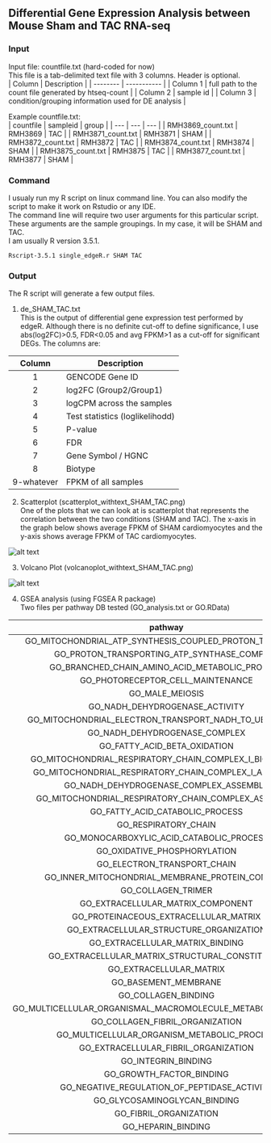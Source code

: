 ## Differential Gene Expression Analysis between Mouse Sham and TAC RNA-seq
  
  
### Input  
Input file: countfile.txt (hard-coded for now)      
This file is a tab-delimited text file with 3 columns. Header is optional.    
| Column   | Description |
| -------- | ----------- |
| Column 1 | full path to the count file generated by htseq-count |
| Column 2 | sample id                                            |
| Column 3 | condition/grouping information used for DE analysis  |  
  
Example countfile.txt:  
| countfile | sampleid | group |
| --- | --- | --- |
| RMH3869_count.txt | RMH3869 | TAC |
| RMH3871_count.txt | RMH3871 | SHAM |
| RMH3872_count.txt | RMH3872 | TAC |
| RMH3874_count.txt | RMH3874 | SHAM |
| RMH3875_count.txt | RMH3875 | TAC |
| RMH3877_count.txt | RMH3877 | SHAM |

      

### Command  
I usualy run my R script on linux command line. You can also modify the script to make it work on Rstudio or any IDE.  
The command line will require two user arguments for this particular script. These arguments are the sample groupings. In my case, it will be SHAM and TAC.  
I am usually R version 3.5.1.  
```
Rscript-3.5.1 single_edgeR.r SHAM TAC
```
  

### Output  
The R script will generate a few output files.  

1. de_SHAM_TAC.txt  
This is the output of differential gene expression test performed by edgeR. Although there is no definite cut-off to define significance, I use abs(log2FC)>0.5, FDR<0.05 and avg FPKM>1 as a cut-off for significant DEGs. The columns are:  


| Column | Description            |
| :------: | -----------            |
| 1      | GENCODE Gene ID        |
| 2      | log2FC (Group2/Group1) |
| 3 | logCPM across the samples |
| 4 | Test statistics (loglikelihodd) |
| 5 | P-value |
| 6 | FDR |
| 7 | Gene Symbol / HGNC |
| 8 | Biotype |
| 9-whatever | FPKM of all samples |


2. Scatterplot (scatterplot_withtext_SHAM_TAC.png)  
One of the plots that we can look at is scatterplot that represents the correlation between the two conditions (SHAM and TAC). The x-axis in the graph below shows average FPKM of SHAM cardiomyocytes and the y-axis shows average FPKM of TAC cardiomyocytes.  

![alt text](https://github.com/lwtan90/wilsonNGS/blob/master/RNAseq/testdata/SHAMTAC/scatterplot_withtext_SHAM_TAC.png )


3. Volcano Plot (volcanoplot_withtext_SHAM_TAC.png)  

![alt text](https://github.com/lwtan90/wilsonNGS/blob/master/RNAseq/testdata/SHAMTAC/volcanoplot_withtext_SHAM_TAC.png )

4. GSEA analysis (using FGSEA R package)  
Two files per pathway DB tested (GO_analysis.txt or GO.RData)  

  

| pathway | pval | padj | ES | NES |
| :-----: | :--: | :--: | :--: | :--: |
| GO_MITOCHONDRIAL_ATP_SYNTHESIS_COUPLED_PROTON_TRANSPORT | 0.00313479623824451 | 0.0143274086199175 | -0.747770078265866 | -2.34211202369962 |
| GO_PROTON_TRANSPORTING_ATP_SYNTHASE_COMPLEX | 0.00326797385620915 | 0.0148048151552288 | -0.69037455107205 | -2.26691614247606 |
| GO_BRANCHED_CHAIN_AMINO_ACID_METABOLIC_PROCESS | 0.00326797385620915 | 0.0148048151552288 | -0.633291973296272 | -2.07947960268311 |
| GO_PHOTORECEPTOR_CELL_MAINTENANCE | 0.00355871886120996 | 0.0160125090176072 | -0.566938681011418 | -1.98819347087851 |
| GO_MALE_MEIOSIS | 0.00355871886120996 | 0.0160125090176072 | -0.54593556886576 | -1.91453779728498 |
| GO_NADH_DEHYDROGENASE_ACTIVITY | 0.00392156862745098 | 0.017243750580801 | -0.615615152346619 | -2.21526074545651 |
| GO_MITOCHONDRIAL_ELECTRON_TRANSPORT_NADH_TO_UBIQUINONE | 0.00411522633744856 | 0.0179422321235187 | -0.608861519395992 | -2.22642133972651 |
| GO_NADH_DEHYDROGENASE_COMPLEX | 0.00411522633744856 | 0.0179422321235187 | -0.582256652740497 | -2.12913543648675 |
| GO_FATTY_ACID_BETA_OXIDATION | 0.00425531914893617 | 0.0182951117070574 | -0.483587594274142 | -1.82410689557429 |
| GO_MITOCHONDRIAL_RESPIRATORY_CHAIN_COMPLEX_I_BIOGENESIS | 0.00469483568075117 | 0.0197814193669434 | -0.581473179430171 | -2.20726774593316 |
| GO_MITOCHONDRIAL_RESPIRATORY_CHAIN_COMPLEX_I_ASSEMBLY | 0.00469483568075117 | 0.0197814193669434 | -0.581473179430171 | -2.20726774593316 |
| GO_NADH_DEHYDROGENASE_COMPLEX_ASSEMBLY | 0.00469483568075117 | 0.0197814193669434 | -0.581473179430171 | -2.20726774593316 |
| GO_MITOCHONDRIAL_RESPIRATORY_CHAIN_COMPLEX_ASSEMBLY | 0.00543478260869565 | 0.0223907251525214 | -0.517079295817181 | -2.04060331883839 |
| GO_FATTY_ACID_CATABOLIC_PROCESS | 0.00543478260869565 | 0.0223907251525214 | -0.434237190132231 | -1.71367497889565 |
| GO_RESPIRATORY_CHAIN | 0.00574712643678161 | 0.0233867715265174 | -0.519673648168453 | -2.10697030038629 |
| GO_MONOCARBOXYLIC_ACID_CATABOLIC_PROCESS | 0.00584795321637427 | 0.0237553896416464 | -0.386463223316269 | -1.61703697771331 |
| GO_OXIDATIVE_PHOSPHORYLATION | 0.00598802395209581 | 0.0241761906995409 | -0.560900115670617 | -2.27440559849798 |
| GO_ELECTRON_TRANSPORT_CHAIN | 0.00609756097560976 | 0.0244271030793209 | -0.489450959656882 | -2.09034657365732 |
| GO_INNER_MITOCHONDRIAL_MEMBRANE_PROTEIN_COMPLEX | 0.00704225352112676 | 0.0276153965211387 | -0.538604630937957 | -2.3343550282684 |
| GO_COLLAGEN_TRIMER | 0.00126582278481013 | 0.00786010071230574 | 0.846578731502136 | 2.68197619924507 |
| GO_EXTRACELLULAR_MATRIX_COMPONENT | 0.00113765642775882 | 0.00786010071230574 | 0.753825793092529 | 2.64971301264602 |
| GO_PROTEINACEOUS_EXTRACELLULAR_MATRIX | 0.00106269925611052 | 0.00786010071230574 | 0.716072086572512 | 2.64778256810006 |
| GO_EXTRACELLULAR_STRUCTURE_ORGANIZATION | 0.00106723585912487 | 0.00786010071230574 | 0.712776967482391 | 2.63829650426922 |
| GO_EXTRACELLULAR_MATRIX_BINDING | 0.00123304562268804 | 0.00786010071230574 | 0.804369847727249 | 2.61623614638065 |
| GO_EXTRACELLULAR_MATRIX_STRUCTURAL_CONSTITUENT | 0.00126742712294043 | 0.00786010071230574 | 0.825518712421054 | 2.60642501590104 |
| GO_EXTRACELLULAR_MATRIX | 0.00104275286757039 | 0.00786010071230574 | 0.6938643477516 | 2.60105697302685 |
| GO_BASEMENT_MEMBRANE | 0.00117096018735363 | 0.00786010071230574 | 0.750075643950421 | 2.57986908194366 |
| GO_COLLAGEN_BINDING | 0.00120772946859903 | 0.00786010071230574 | 0.780728507504337 | 2.56403662153802 |
| GO_MULTICELLULAR_ORGANISMAL_MACROMOLECULE_METABOLIC_PROCESS | 0.00122249388753056 | 0.00786010071230574 | 0.776662714882208 | 2.53813905885252 |
| GO_COLLAGEN_FIBRIL_ORGANIZATION | 0.00130208333333333 | 0.00786010071230574 | 0.818841704204132 | 2.53132155845149 |
| GO_MULTICELLULAR_ORGANISM_METABOLIC_PROCESS | 0.00121802679658952 | 0.00786010071230574 | 0.751799763149439 | 2.4956322863891 |
| GO_EXTRACELLULAR_FIBRIL_ORGANIZATION | 0.00137931034482759 | 0.00786010071230574 | 0.868960774452957 | 2.45084672668195 |
| GO_INTEGRIN_BINDING | 0.00113378684807256 | 0.00786010071230574 | 0.691880928945194 | 2.43482195453397 |
| GO_GROWTH_FACTOR_BINDING | 0.00110132158590308 | 0.00786010071230574 | 0.668197868598756 | 2.40118595216302 |
| GO_NEGATIVE_REGULATION_OF_PEPTIDASE_ACTIVITY | 0.00108108108108108 | 0.00786010071230574 | 0.655757064893691 | 2.38195513859698 |
| GO_GLYCOSAMINOGLYCAN_BINDING | 0.00108932461873638 | 0.00786010071230574 | 0.655555775348542 | 2.3715494403635 |
| GO_FIBRIL_ORGANIZATION | 0.00134048257372654 | 0.00786010071230574 | 0.793641290050501 | 2.34964659927996 |
| GO_HEPARIN_BINDING | 0.00112739571589628 | 0.00786010071230574 | 0.665308133347776 | 2.34906095428564 |
